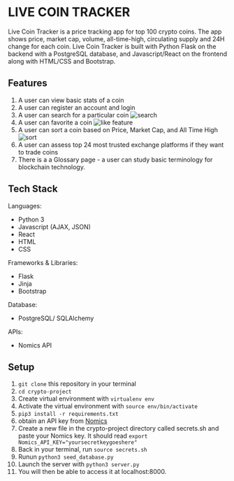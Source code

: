 # LIVE COIN TRACKER
Live Coin Tracker is a price tracking app for top 100 crypto coins. The app shows price, market cap, volume, all-time-high, circulating supply and 24H change for each coin. Live Coin Tracker is built with Python Flask on the backend with a PostgreSQL database, and Javascript/React on the frontend along with HTML/CSS and Bootstrap.

## Features

1. A user can view basic stats of a coin 
2. A user can register an account and login
3. A user can search for a particular coin
![search](https://user-images.githubusercontent.com/88920819/139940772-aa7b219f-e2c4-411f-a44d-0f0896740979.gif)
5. A user can favorite a coin
![like feature](https://user-images.githubusercontent.com/88920819/139940992-78ef8e76-60eb-44b8-a8db-d20017e39c16.gif)
7. A user can sort a coin based on Price, Market Cap, and All Time High
![sort](https://user-images.githubusercontent.com/88920819/139940902-aa4919ce-7eba-475d-b1f9-be03508885a4.gif)
8. A user can assess top 24 most trusted exchange platforms if they want to trade coins
9. There is a a Glossary page - a user can study basic terminology for blockchain technology.

## Tech Stack
Languages:
* Python 3 
* Javascript (AJAX, JSON)
* React
* HTML
* CSS

Frameworks & Libraries:
* Flask
* Jinja
* Bootstrap

Database:
* PostgreSQL/ SQLAlchemy

APIs:
* Nomics API

## Setup
1. `git clone` this repository in your terminal
2. `cd crypto-project`
3. Create virtual environment with `virtualenv env`
4. Activate the virtual environment with `source env/bin/activate`
5. `pip3 install -r requirements.txt`
6. obtain an API key from [Nomics](https://nomics.com/docs/)
7. Create a new file in the crypto-project directory called secrets.sh and paste your Nomics key. It should read `export Nomics_API_KEY="yoursecretkeygoeshere"`
8. Back in your terminal, run `source secrets.sh`
9. Runun `python3 seed_database.py`
10. Launch the server with `python3 server.py`
11. You will then be able to access it at localhost:8000.

